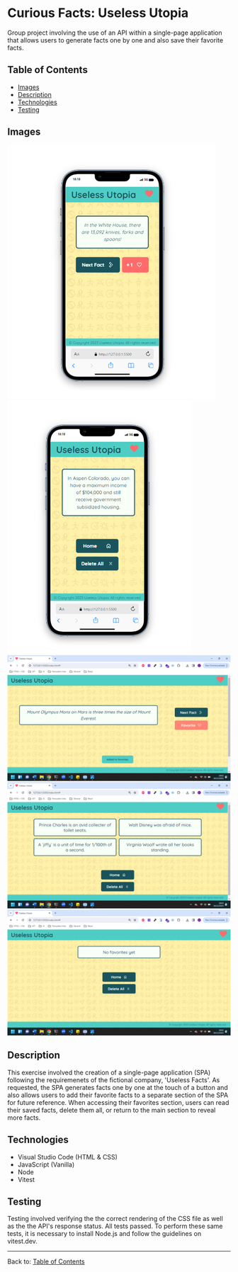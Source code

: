 # Curious Facts: Useless Utopia

Group project involving the use of an API within a single-page application that allows users to generate facts one by one and also save their favorite facts. 

## Table of Contents

- [Images](#images)
- [Description](#description)
- [Technologies](#technologies)
- [Testing](#testing)

## Images

![Mobile screenshot of new facts section](<./assets/mobile_facts_section.png>)
![Mobile screenshot of favorites section](<./assets/mobile_favorites_section.png>)
![Desktop screenshot with 'added to favorites' message](<assets/desktop_added_to_favorites.png>)
![Desktop screenshot with saved favorites](<./assets/desktop_favorites_section.png>)
![Desktop screenshot of empty favorites section](<./assets/desktop_empty_favorites_section.png>)


## Description

This exercise involved the creation of a single-page application (SPA) following the requiremenets of the fictional company, 'Useless Facts'. As requested, the SPA generates facts one by one at the touch of a button and also allows users to add their favorite facts to a separate section of the SPA for future reference. When accessing their favorites section, users can read their saved facts, delete them all, or return to the main section to reveal more facts. 


## Technologies

- Visual Studio Code (HTML & CSS)
- JavaScript (Vanilla)
- Node
- Vitest

## Testing

Testing involved verifying the the correct rendering of the CSS file as well as the the API's response status. All tests passed. To perform these same tests, it is necessary to install Node.js and follow the guidelines on vitest.dev.   
   

---

Back to: [Table of Contents](#table-of-contents)

